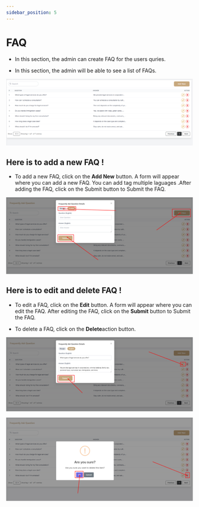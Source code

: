 ```yaml
---
sidebar_position: 5
---
```


# FAQ

- In this section, the admin can create FAQ for the users quries.

- In this section, the admin will be able to see a list of FAQs.

![FAQ](./img/8.png)

## Here is to add a new FAQ !

- To add a new FAQ, click on the **Add New** button. A form will appear where you can add a new FAQ. You can add tag multiple laguages .After adding the FAQ, click on the Submit button to Submit the FAQ.

![Add FAQ](./img/9.png)

## Here is to edit and delete FAQ !

- To edit a FAQ, click on the **Edit** button. A form will appear where you can edit the FAQ. After editing the FAQ, click on the **Submit** button to Submit the FAQ.

- To delete a FAQ, click on the **Delete**action button.

![Edit FAQ](./img/10.png)


![Edit FAQ](./img/11.png)